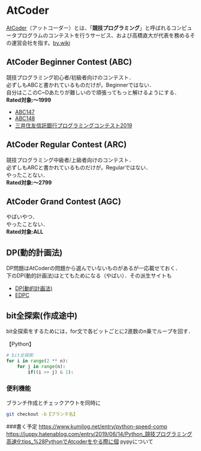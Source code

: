 # AtCoder
[AtCoder](https://atcoder.jp/home)（アットコーダー）とは、「**競技プログラミング**」と呼ばれるコンピュータプログラムのコンテストを行うサービス、および高橋直大が代表を務めるその運営会社を指す。[by.wiki](https://ja.wikipedia.org/wiki/AtCoder)

## AtCoder Beginner Contest (ABC)

競技プログラミング初心者/初級者向けのコンテスト．  
必ずしもABCと書かれているものだけが，Beginnerではない．  
自分はここのC~Dあたりが難しいので頑張ってもっと解けるようにする．  
**Rated対象:～1999**

* [ABC147](https://atcoder.jp/contests/abc147)
* [ABC148](https://atcoder.jp/contests/abc148)
* [三井住友信託銀行プログラミングコンテスト2019](https://atcoder.jp/contests/sumitrust2019)

## AtCoder Regular Contest (ARC)

競技プログラミング中級者/上級者向けのコンテスト．  
必ずしもARCと書かれているものだけが，Regularではない．  
やったことない．  
**Rated対象:～2799**

## AtCoder Grand Contest (AGC)

やばいやつ．  
やったことない．  
**Rated対象:ALL**

## DP(動的計画法)

DP問題はAtCoderの問題から選んでいないものがあるが一応載せておく．  
下のDP(動的計画法)はとてもためになる（やばい）．その派生サイトも  

* [DP(動的計画法)](https://qiita.com/drken/items/a5e6fe22863b7992efdb)  
* [EDPC](https://atcoder.jp/contests/dp)

## bit全探索(作成途中)

bit全探索をするためには，for文で各ビットごとに2進数のn乗でループを回す．  

【Python】

```python
# bit全探索
for i in range(2 ** n):
    for j in range(n):
        if((i >> j) & 1):
```

### 便利機能

ブランチ作成とチェックアウトを同時に

```bash
git checkout -b【ブランチ名】
```

###書く予定
https://www.kumilog.net/entry/python-speed-comp
https://juppy.hatenablog.com/entry/2019/06/14/Python_競技プログラミング高速化tips_%28PythonでAtcoderをやる際に個
pypyについて

